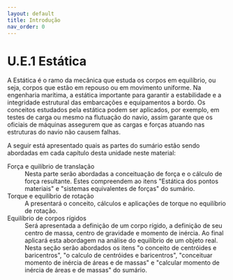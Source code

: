 ```yaml
---
layout: default
title: Introdução
nav_order: 0
---
```


# U.E.1 Estática


A Estática é o ramo da mecânica que estuda os corpos em equilíbrio, ou seja, corpos que estão em repouso ou em movimento uniforme. Na engenharia marítima, a estática importante para garantir a estabilidade e a integridade estrutural das embarcações e equipamentos a bordo. Os conceitos estudados pela estática podem ser aplicados, por exemplo, em testes de carga ou mesmo na flutuação do navio, assim garante que os oficiais de máquinas assegurem que as cargas e forças atuando nas estruturas do navio não causem falhas.

A seguir está apresentado quais as partes do sumário estão sendo abordadas em cada capítulo desta unidade neste material:

<dl>
<dt>Força e quilíbrio de translação</dt>
    <dd>Nesta parte serão abordadas a conceituação de força e o cálculo de força resultante. Estes compreendem ao itens "Estática dos pontos materiais" e "sistemas equivalentes de forças" do sumário.</dd> 

<dt>Torque e equilíbrio de rotação</dt>
    <dd>A presentará o conceito, cálculos e aplicações de torque no equilíbrio de rotação.</dd>

<dt>Equilíbrio de corpos rígidos</dt>    
    <dd>Será apresentada a definição de um corpo rígido, a definição de seu centro de massa, centro de gravidade e momento de inércia. Ao final aplicará esta abordagem na análise do equilíbrio de um objeto real. Nesta seção serão abordados os itens "o conceito de centróides e baricentros", "o calculo de centróides e baricentros", "conceituar momento de inércia de áreas e de massas" e "calcular momento de inércia de áreas e de massas" do sumário.</dd>
</dl>